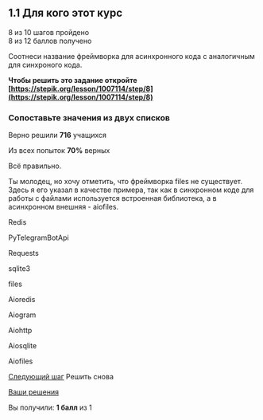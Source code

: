 ## 1.1 Для кого этот курс
8 из 10 шагов пройдено  
8 из 12 баллов  получено

Соотнеси название фреймворка для асинхронного кода с аналогичным для синхроного кода.

**Чтобы решить это задание откройте [https://stepik.org/lesson/1007114/step/8](https://stepik.org/lesson/1007114/step/8)**

### Сопоставьте значения из двух списков

Верно решили **716** учащихся

Из всех попыток **70%** верных

Всё правильно.

Ты молодец, но хочу отметить, что фреймворка files не существует. Здесь я его указал в качестве примера, так как в синхронном коде для работы с файлами используется встроенная библиотека, а в асинхронном внешняя - aiofiles.

Redis

PyTelegramBotApi

Requests

sqlite3

files

Aioredis

Aiogram

Aiohttp

Aiosqlite

Aiofiles

[Следующий шаг](/lesson/1007114/step/9?unit=1014869) Решить снова

[Ваши решения](/submissions/4165382?unit=1014869)

Вы получили: **1 балл** из 1